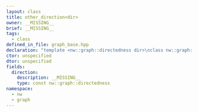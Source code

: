 ```yaml
---
layout: class
title: other_direction<dir>
owner: __MISSING__
brief: __MISSING__
tags:
  - class
defined_in_file: graph_base.hpp
declaration: "template <nw::graph::directedness dir>\nclass nw::graph::other_direction;"
ctor: unspecified
dtor: unspecified
fields:
  direction:
    description: __MISSING__
    type: const nw::graph::directedness
namespace:
  - nw
  - graph
---
```


```{index}  other_direction<dir>
```

